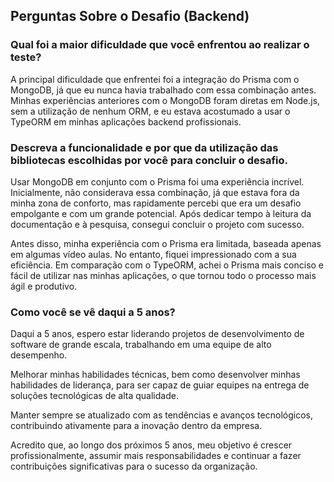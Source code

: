## Perguntas Sobre o Desafio (Backend)

### Qual foi a maior dificuldade que você enfrentou ao realizar o teste?
A principal dificuldade que enfrentei foi a integração do Prisma com o MongoDB, já que eu nunca havia trabalhado com essa combinação antes. Minhas experiências anteriores com o MongoDB foram diretas em Node.js, sem a utilização de nenhum ORM, e eu estava acostumado a usar o TypeORM em minhas aplicações backend profissionais.

### Descreva a funcionalidade e por que da utilização das bibliotecas escolhidas por você para concluir o desafio.
Usar MongoDB em conjunto com o Prisma foi uma experiência incrível. Inicialmente, não considerava essa combinação, já que estava fora da minha zona de conforto, mas rapidamente percebi que era um desafio empolgante e com um grande potencial. Após dedicar tempo à leitura da documentação e à pesquisa, consegui concluir o projeto com sucesso.

Antes disso, minha experiência com o Prisma era limitada, baseada apenas em algumas vídeo aulas. No entanto, fiquei impressionado com a sua eficiência. Em comparação com o TypeORM, achei o Prisma mais conciso e fácil de utilizar nas minhas aplicações, o que tornou todo o processo mais ágil e produtivo.

### Como você se vê daqui a 5 anos?
Daqui a 5 anos, espero estar liderando projetos de desenvolvimento de software de grande escala, trabalhando em uma equipe de alto desempenho. 

Melhorar minhas habilidades técnicas, bem como desenvolver minhas habilidades de liderança, para ser capaz de guiar equipes na entrega de soluções tecnológicas de alta qualidade. 

Manter sempre se atualizado com as tendências e avanços tecnológicos, contribuindo ativamente para a inovação dentro da empresa. 

Acredito que, ao longo dos próximos 5 anos, meu objetivo é crescer profissionalmente, assumir mais responsabilidades e continuar a fazer contribuições significativas para o sucesso da organização.
